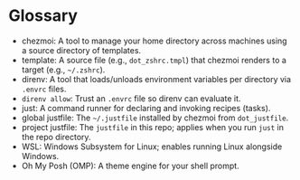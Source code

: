 # Glossary

- chezmoi: A tool to manage your home directory across machines using a source directory of templates.
- template: A source file (e.g., `dot_zshrc.tmpl`) that chezmoi renders to a target (e.g., `~/.zshrc`).
- direnv: A tool that loads/unloads environment variables per directory via `.envrc` files.
- `direnv allow`: Trust an `.envrc` file so direnv can evaluate it.
- just: A command runner for declaring and invoking recipes (tasks).
- global justfile: The `~/.justfile` installed by chezmoi from `dot_justfile`.
- project justfile: The `justfile` in this repo; applies when you run `just` in the repo directory.
- WSL: Windows Subsystem for Linux; enables running Linux alongside Windows.
- Oh My Posh (OMP): A theme engine for your shell prompt.

